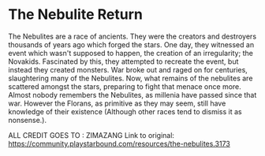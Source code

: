 # The Nebulite Return

The Nebulites are a race of ancients. They were the creators and destroyers thousands of years ago which forged the stars. One day, they witnessed an event which wasn't supposed to happen, the creation of an irregularity; the Novakids. Fascinated by this, they attempted to recreate the event, but instead they created monsters. War broke out and raged on for centuries, slaughtering many of the Nebulites. Now, what remains of the nebulites are scattered amongst the stars, preparing to fight that menace once more. Almost nobody remembers the Nebulites, as millenia have passed since that war. However the Florans, as primitive as they may seem, still have knowledge of their existence (Although other races tend to dismiss it as nonsense.).

ALL CREDIT GOES TO : ZIMAZANG 
Link to original: https://community.playstarbound.com/resources/the-nebulites.3173 
